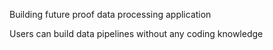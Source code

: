Building future proof data processing application

Users can build data pipelines without any coding knowledge

